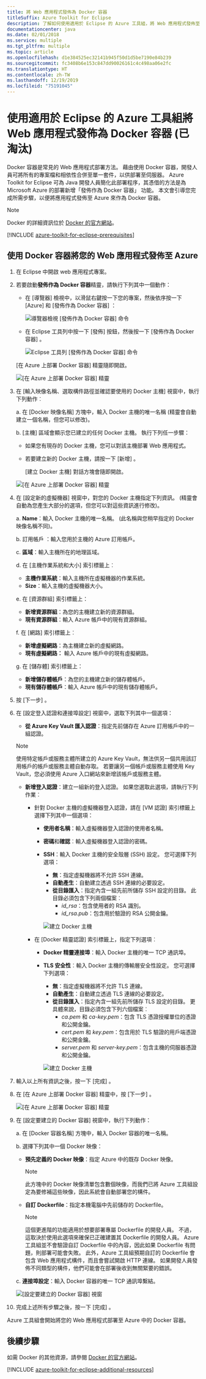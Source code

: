 ```yaml
---
title: 將 Web 應用程式發佈為 Docker 容器
titleSuffix: Azure Toolkit for Eclipse
description: 了解如何使用適用於 Eclipse 的 Azure 工具組，將 Web 應用程式發佈至 Microsoft Azure 作為 Docker 容器。
documentationcenter: java
ms.date: 02/01/2018
ms.service: multiple
ms.tgt_pltfrm: multiple
ms.topic: article
ms.openlocfilehash: d1e384525ec32141b945f50d1d5be7190e84b239
ms.sourcegitcommit: fc3408b6e153c847dd90026161c4c498aa06e2fc
ms.translationtype: HT
ms.contentlocale: zh-TW
ms.lasthandoff: 12/19/2019
ms.locfileid: "75191045"
---
```

# <a name="publish-a-web-app-as-a-docker-container-by-using-the-azure-toolkit-for-eclipse-deprecated"></a>使用適用於 Eclipse 的 Azure 工具組將 Web 應用程式發佈為 Docker 容器 (已淘汰)

Docker 容器是常見的 Web 應用程式部署方法。 藉由使用 Docker 容器，開發人員可將所有的專案檔和相依性合併至單一套件，以供部署至伺服器。 Azure Toolkit for Eclipse 可為 Java 開發人員簡化此部署程序，其憑借的方法是為 Microsoft Azure 的部署新增「發佈作為 Docker 容器」  功能。 本文會引導您完成所需步驟，以便將應用程式發佈至 Azure 來作為 Docker 容器。

> [!NOTE]
> Docker 的詳細資訊位於 [Docker 的官方網站]。
>

[!INCLUDE [azure-toolkit-for-eclipse-prerequisites](../includes/azure-toolkit-for-eclipse-prerequisites.md)]

## <a name="publish-your-web-app-to-azure-by-using-a-docker-container"></a>使用 Docker 容器將您的 Web 應用程式發佈至 Azure

1. 在 Eclipse 中開啟 web 應用程式專案。

2. 若要啟動**發佈作為 Docker 容器**精靈，請執行下列其中一個動作：

   * 在 [導覽器]  檢視中，以滑鼠右鍵按一下您的專案，然後依序按一下 [Azure]  和 [發佈作為 Docker 容器]  ：

      ![導覽器檢視 [發佈作為 Docker 容器] 命令][PUB01]

   * 在 Eclipse 工具列中按一下 [發佈]  按鈕，然後按一下 [發佈作為 Docker 容器]  。

      ![Eclipse 工具列 [發佈作為 Docker 容器] 命令][PUB02]
      
   [在 Azure 上部署 Docker 容器]  精靈隨即開啟。

   ![[在 Azure 上部署 Docker 容器] 精靈][PUB03]

3. 在 [輸入映像名稱、選取構件路徑並確認要使用的 Docker 主機]  視窗中，執行下列動作︰

   a. 在 [Docker 映像名稱]  方塊中，輸入 Docker 主機的唯一名稱 (精靈會自動建立一個名稱，但您可以修改)。

   b. [主機]  區域會顯示您已建立的任何 Docker 主機。 執行下列任一步驟：

   * 如果您有現存的 Docker 主機，您可以對該主機部署 Web 應用程式。
   * 若要建立新的 Docker 主機，請按一下 [新增]  。  
      
      [建立 Docker 主機]  對話方塊會隨即開啟。

   ![[在 Azure 上部署 Docker 容器] 精靈][PUB04a]

4. 在 [設定新的虛擬機器]  視窗中，對您的 Docker 主機指定下列資訊。 (精靈會自動為您產生大部分的選項，但您可以對這些資訊進行修改)。

   a. **Name**：輸入 Docker 主機的唯一名稱。 (此名稱與您稍早指定的 Docker 映像名稱不同)。

   b. 訂用帳戶  ：輸入您用於主機的 Azure 訂用帳戶。

   c. **區域**：輸入主機所在的地理區域。

   d. 在 [主機作業系統和大小]  索引標籤上︰ 
   * **主機作業系統**：輸入主機所在虛擬機器的作業系統。
   * **Size**：輸入主機的虛擬機器大小。

   e. 在 [資源群組]  索引標籤上： 
   * **新增資源群組**：為您的主機建立新的資源群組。
   * **現有資源群組**：輸入 Azure 帳戶中的現有資源群組。

   f. 在 [網路]  索引標籤上︰ 
   * **新增虛擬網路**：為主機建立新的虛擬網路。
   * **現有虛擬網路：** 輸入 Azure 帳戶中的現有虛擬網路。

   g. 在 [儲存體]  索引標籤上： 
   * **新增儲存體帳戶**：為您的主機建立新的儲存體帳戶。
   * **現有儲存體帳戶**：輸入 Azure 帳戶中的現有儲存體帳戶。

5. 按 [下一步]  。

6. 在 [設定登入認證和連接埠設定]  視窗中，選取下列其中一個選項：

   * **從 Azure Key Vault 匯入認證**：指定先前儲存在 Azure 訂用帳戶中的一組認證。 

   >[!NOTE]
   >使用特定帳戶或服務主體所建立的 Azure Key Vault，無法供另一個共用該訂用帳戶的帳戶或服務主體自動存取。 若要讓另一個帳戶或服務主體使用 Key Vault，您必須使用 Azure 入口網站來新增該帳戶或服務主體。
   >

   * **新增登入認證**：建立一組新的登入認證。 如果您選取此選項，請執行下列作業︰ 
    
     * 針對 Docker 主機的虛擬機器登入認證，請在 [VM 認證]  索引標籤上選擇下列其中一個選項： 

       * **使用者名稱**：輸入虛擬機器登入認證的使用者名稱。 
       * **密碼**和**確認**︰輸入虛擬機器登入認證的密碼。 
       * **SSH**：輸入 Docker 主機的安全殼層 (SSH) 設定。 您可選擇下列選項： 
          * **無**：指定虛擬機器將不允許 SSH 連線。 
          * **自動產生**：自動建立透過 SSH 連線的必要設定。 
          * **從目錄匯入**：指定內含一組先前所儲存 SSH 設定的目錄。 此目錄必須包含下列兩個檔案︰ 
             * *id_rsa*：包含使用者的 RSA 識別。 
             * *id_rsa.pub*：包含用於驗證的 RSA 公開金鑰。 
        
         ![建立 Docker 主機][PUB05]

     * 在 [Docker 精靈認證]  索引標籤上，指定下列選項︰ 

       * **Docker 精靈連接埠**：輸入 Docker 主機的唯一 TCP 通訊埠。 
       * **TLS 安全性**︰輸入 Docker 主機的傳輸層安全性設定。 您可選擇下列選項： 
          * **無**：指定虛擬機器將不允許 TLS 連線。 
          * **自動產生**：自動建立透過 TLS 連線的必要設定。 
          * **從目錄匯入**：指定內含一組先前所儲存 TLS 設定的目錄。 更具體來說，目錄必須包含下列六個檔案︰ 
             * *ca.pem* 和 *ca-key.pem*：包含 TLS 憑證授權單位的憑證和公開金鑰。 
             * *cert.pem* 和 *key.pem*：包含用於 TLS 驗證的用戶端憑證和公開金鑰。 
             * *server.pem* 和 *server-key.pem*：包含主機的伺服器憑證和公開金鑰。 

         ![建立 Docker 主機][PUB06]

7. 輸入以上所有資訊之後，按一下 [完成]  。

8. 在 [在 Azure 上部署 Docker 容器]  精靈中，按 [下一步]  。

   ![[在 Azure 上部署 Docker 容器] 精靈][PUB07]

9. 在 [設定要建立的 Docker 容器]  視窗中，執行下列動作：

   a. 在 [Docker 容器名稱]  方塊中，輸入 Docker 容器的唯一名稱。

   b. 選擇下列其中一個 Docker 映像： 

   * **預先定義的 Docker 映像**：指定 Azure 中的既存 Docker 映像。 

     >[!NOTE]
     >此方塊中的 Docker 映像清單包含數個映像，而我們已將 Azure 工具組設定為要修補這些映像，因此系統會自動部署您的構件。
     >

   * **自訂 Dockerfile**：指定本機電腦中先前儲存的 Dockerfile。

     >[!NOTE]
     >這個更進階的功能適用於想要部署專屬 Dockerfile 的開發人員。 不過，這取決於使用此選項來確保已正確建置其 Dockerfile 的開發人員。 Azure 工具組並不會驗證自訂 Dockerfile 中的內容，因此如果 Dockerfile 有問題，則部署可能會失敗。 此外，Azure 工具組預期自訂的 Dockerfile 會包含 Web 應用程式構件，而且會嘗試開啟 HTTP 連線。 如果開發人員發佈不同類型的構件，他們可能會在部署後收到無關緊要的錯誤。
     >

   c. **連接埠設定**：輸入 Docker 容器的唯一 TCP 通訊埠繫結。

      ![[設定要建立的 Docker 容器] 視窗][PUB08]

10. 完成上述所有步驟之後，按一下 [完成]  。

Azure 工具組會開始將您的 Web 應用程式部署至 Azure 中的 Docker 容器。 

## <a name="next-steps"></a>後續步驟

如需 Docker 的其他資源，請參閱 [Docker 的官方網站]。

[!INCLUDE [azure-toolkit-for-eclipse-additional-resources](../includes/azure-toolkit-for-eclipse-additional-resources.md)]

<!-- URL List -->

[Docker 的官方網站]: https://www.docker.com/

<!-- IMG List -->

[PUB01]: media/azure-toolkit-for-eclipse-publish-as-docker-container/PUB01.png
[PUB02]: media/azure-toolkit-for-eclipse-publish-as-docker-container/PUB02.png
[PUB03]: media/azure-toolkit-for-eclipse-publish-as-docker-container/PUB03.png
[PUB04a]: media/azure-toolkit-for-eclipse-publish-as-docker-container/PUB04a.png
[PUB04b]: media/azure-toolkit-for-eclipse-publish-as-docker-container/PUB04b.png
[PUB04c]: media/azure-toolkit-for-eclipse-publish-as-docker-container/PUB04c.png
[PUB04d]: media/azure-toolkit-for-eclipse-publish-as-docker-container/PUB04d.png
[PUB05]: media/azure-toolkit-for-eclipse-publish-as-docker-container/PUB05.png
[PUB06]: media/azure-toolkit-for-eclipse-publish-as-docker-container/PUB06.png
[PUB07]: media/azure-toolkit-for-eclipse-publish-as-docker-container/PUB07.png
[PUB08]: media/azure-toolkit-for-eclipse-publish-as-docker-container/PUB08.png
